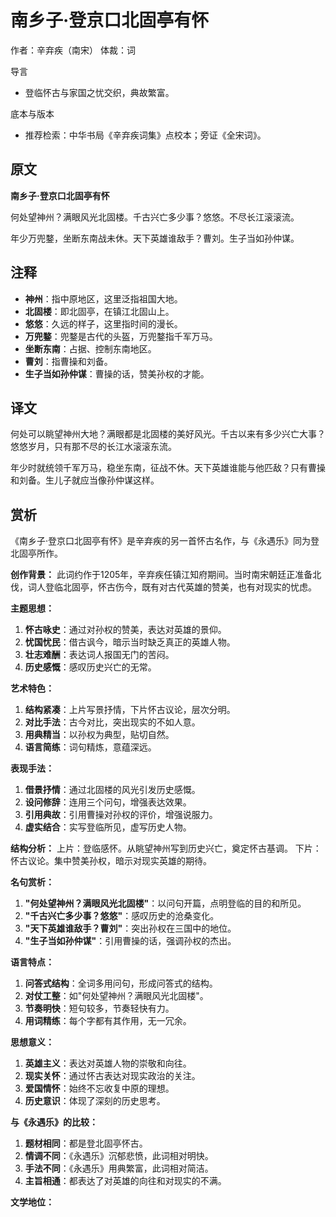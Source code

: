 <!--
 * @Author: ylmzfun ylmzfun@163.com
 * @Date: 2025-10-04 07:38:51
 * @LastEditors: ylmzfun ylmzfun@163.com
 * @LastEditTime: 2025-10-04 07:38:51
 * @FilePath: /Users/ylmzfun/Documents/study/note/poetry/诗词/词/南乡子·登京口北固亭有怀.md
 * @Description: 古文辞章汇编 - 传承中华文化经典
-->
# 南乡子·登京口北固亭有怀

作者：辛弃疾（南宋）
体裁：词

导言
- 登临怀古与家国之忧交织，典故繁富。

底本与版本
- 推荐检索：中华书局《辛弃疾词集》点校本；旁证《全宋词》。

## 原文

**南乡子·登京口北固亭有怀**

何处望神州？满眼风光北固楼。千古兴亡多少事？悠悠。不尽长江滚滚流。

年少万兜鍪，坐断东南战未休。天下英雄谁敌手？曹刘。生子当如孙仲谋。

## 注释

- **神州**：指中原地区，这里泛指祖国大地。
- **北固楼**：即北固亭，在镇江北固山上。
- **悠悠**：久远的样子，这里指时间的漫长。
- **万兜鍪**：兜鍪是古代的头盔，万兜鍪指千军万马。
- **坐断东南**：占据、控制东南地区。
- **曹刘**：指曹操和刘备。
- **生子当如孙仲谋**：曹操的话，赞美孙权的才能。

## 译文

何处可以眺望神州大地？满眼都是北固楼的美好风光。千古以来有多少兴亡大事？悠悠岁月，只有那不尽的长江水滚滚东流。

年少时就统领千军万马，稳坐东南，征战不休。天下英雄谁能与他匹敌？只有曹操和刘备。生儿子就应当像孙仲谋这样。

## 赏析

《南乡子·登京口北固亭有怀》是辛弃疾的另一首怀古名作，与《永遇乐》同为登北固亭所作。

**创作背景：**
此词约作于1205年，辛弃疾任镇江知府期间。当时南宋朝廷正准备北伐，词人登临北固亭，怀古伤今，既有对古代英雄的赞美，也有对现实的忧虑。

**主题思想：**
1. **怀古咏史**：通过对孙权的赞美，表达对英雄的景仰。
2. **忧国忧民**：借古讽今，暗示当时缺乏真正的英雄人物。
3. **壮志难酬**：表达词人报国无门的苦闷。
4. **历史感慨**：感叹历史兴亡的无常。

**艺术特色：**
1. **结构紧凑**：上片写景抒情，下片怀古议论，层次分明。
2. **对比手法**：古今对比，突出现实的不如人意。
3. **用典精当**：以孙权为典型，贴切自然。
4. **语言简练**：词句精炼，意蕴深远。

**表现手法：**
1. **借景抒情**：通过北固楼的风光引发历史感慨。
2. **设问修辞**：连用三个问句，增强表达效果。
3. **引用典故**：引用曹操对孙权的评价，增强说服力。
4. **虚实结合**：实写登临所见，虚写历史人物。

**结构分析：**
上片：登临感怀。从眺望神州写到历史兴亡，奠定怀古基调。
下片：怀古议论。集中赞美孙权，暗示对现实英雄的期待。

**名句赏析：**
1. **"何处望神州？满眼风光北固楼"**：以问句开篇，点明登临的目的和所见。
2. **"千古兴亡多少事？悠悠"**：感叹历史的沧桑变化。
3. **"天下英雄谁敌手？曹刘"**：突出孙权在三国中的地位。
4. **"生子当如孙仲谋"**：引用曹操的话，强调孙权的杰出。

**语言特点：**
1. **问答式结构**：全词多用问句，形成问答式的结构。
2. **对仗工整**：如"何处望神州？满眼风光北固楼"。
3. **节奏明快**：短句较多，节奏轻快有力。
4. **用词精练**：每个字都有其作用，无一冗余。

**思想意义：**
1. **英雄主义**：表达对英雄人物的崇敬和向往。
2. **现实关怀**：通过怀古表达对现实政治的关注。
3. **爱国情怀**：始终不忘收复中原的理想。
4. **历史意识**：体现了深刻的历史思考。

**与《永遇乐》的比较：**
1. **题材相同**：都是登北固亭怀古。
2. **情调不同**：《永遇乐》沉郁悲愤，此词相对明快。
3. **手法不同**：《永遇乐》用典繁富，此词相对简洁。
4. **主旨相通**：都表达了对英雄的向往和对现实的不满。

**文学地位：**
